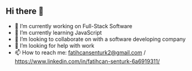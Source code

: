 ## Hi there 👋
- 🔭 I’m currently working on Full-Stack Software
- 🌱 I’m currently learning JavaScript
- 👯 I’m looking to collaborate on with a software developing company
- 🤔 I’m looking for help with work
- 📫 How to reach me: fatihcansenturk2@gmail.com / https://www.linkedin.com/in/fatihcan-senturk-6a6919311/

<!--
- 😄 Pronouns: ...
- 💬 Ask me about ... 
- ⚡ Fun fact: ...
-->
